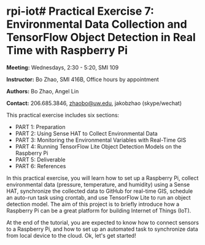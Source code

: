 # rpi-iot# Practical Exercise 7: Environmental Data Collection and TensorFlow Object Detection in Real Time with Raspberry Pi

**Meeting:** Wednesdays, 2:30 - 5:20, SMI 109

**Instructor:** Bo Zhao, SMI 416B, Office hours by appointment

**Authors:** Bo Zhao, Angel Lin

**Contact:** 206.685.3846, zhaobo@uw.edu, jakobzhao (skype/wechat)

This practical exercise includes six sections:
- PART 1: Preparation
- PART 2: Using Sense HAT to Collect Environmental Data
- PART 3: Monitoring the Environmental Variables with Real-Time GIS
- PART 4: Running TensorFlow Lite Object Detection Models on the Raspberry Pi
- PART 5: Deliverable
- PART 6: References

In this practical exercise, you will learn how to set up a Raspberry Pi,  collect environmental data (pressure, temperature, and humidity) using a Sense HAT, synchronize the collected data to GitHub for real-time GIS, schedule an auto-run task using crontab, and use TensorFlow Lite to run an object detection model. The aim of this project is to briefly introduce how a Raspberry Pi can be a great platform for building Internet of Things (IoT). 

At the end of the tutorial, you are expected to know how to connect sensors to a Raspberry Pi, and how to set up an automated task to synchronize data from local device to the cloud. Ok, let's get started!
